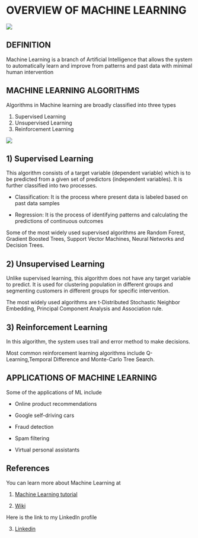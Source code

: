 # OVERVIEW OF MACHINE LEARNING 

![](https://miro.medium.com/max/848/1*M9le42saJxWlOYyYvhKtPA.jpeg)


## DEFINITION
Machine Learning is a branch of Artificial Intelligence
that allows the system to automatically learn and improve from patterns and past data with minimal human intervention

## MACHINE LEARNING ALGORITHMS
Algorithms in Machine learning are broadly classified into three types
1)	Supervised Learning
2)	Unsupervised Learning
3)	Reinforcement Learning


![](https://miro.medium.com/max/2796/0*QYxNNYh6W9jO1b_-.png)


## 1) Supervised Learning
This algorithm consists of a target variable (dependent variable) which is to be predicted from a given set of predictors (independent variables). It is further classified into two processes.

* Classification: It is the process where present data is labeled based on past data samples

*	Regression: It is the process of identifying patterns and calculating the predictions of continuous outcomes

Some of the most widely used supervised algorithms are Random Forest, Gradient Boosted Trees,	Support Vector Machines, Neural Networks and	Decision Trees.

## 2) Unsupervised Learning
Unlike supervised learning, this algorithm does not have any target variable to predict. It is used for clustering population in different groups and segmenting customers in different groups for specific intervention.

The most widely used algorithms are t-Distributed Stochastic Neighbor Embedding, Principal Component Analysis and Association rule.

## 3) Reinforcement Learning
In this algorithm, the system uses trail and error method to make decisions.

Most common reinforcement learning algorithms include	Q-Learning,Temporal Difference and Monte-Carlo Tree Search.

## APPLICATIONS OF MACHINE LEARNING
Some of the applications of ML include

* Online product recommendations

* Google self-driving cars

* Fraud detection 

* Spam filtering

* Virtual personal assistants

## References
You can learn more about Machine Learning at

1) [Machine Learning tutorial](https://www.sas.com/en_us/insights/analytics/machine-learning.html)

2) [Wiki](https://en.wikipedia.org/wiki/Machine_learning) 

Here is the link to my LinkedIn profile

3) [Linkedin](https://www.linkedin.com/in/chinmayi-a-297a43a1/)
